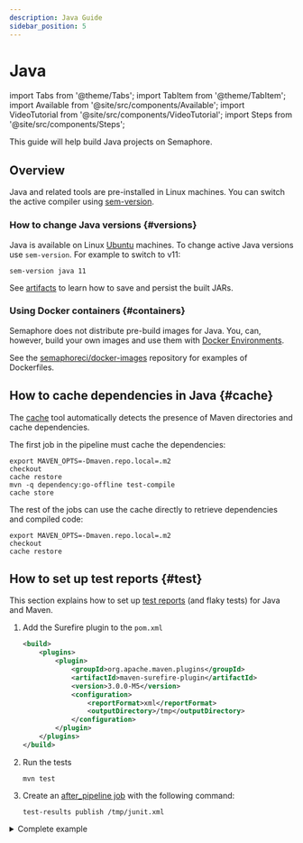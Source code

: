 ```yaml
---
description: Java Guide
sidebar_position: 5
---
```


# Java

import Tabs from '@theme/Tabs';
import TabItem from '@theme/TabItem';
import Available from '@site/src/components/Available';
import VideoTutorial from '@site/src/components/VideoTutorial';
import Steps from '@site/src/components/Steps';


This guide will help build Java projects on Semaphore.

## Overview

Java and related tools are pre-installed in Linux machines. You can switch the active compiler using [sem-version](../../reference/toolbox#sem-version).

### How to change Java versions {#versions}


Java is available on Linux [Ubuntu](../../reference/os-ubuntu) machines. To change active Java versions use `sem-version`. For example to switch to v11:

```shell
sem-version java 11
```

See [artifacts](../artifacts) to learn how to save and persist the built JARs.

### Using Docker containers {#containers}

Semaphore does not distribute pre-build images for Java. You, can, however, build your own images and use them with [Docker Environments](../../using-semaphore/pipelines#docker-environments).

See the [semaphoreci/docker-images](https://github.com/semaphoreci/docker-images) repository for examples of Dockerfiles.

## How to cache dependencies in Java {#cache}

The [cache](../../reference/toolbox#cache) tool automatically detects the presence of Maven directories and cache dependencies.

The first job in the pipeline must cache the dependencies:

```shell
export MAVEN_OPTS=-Dmaven.repo.local=.m2
checkout
cache restore
mvn -q dependency:go-offline test-compile
cache store
```

The rest of the jobs can use the cache directly to retrieve dependencies and compiled code:

```shell
export MAVEN_OPTS=-Dmaven.repo.local=.m2
checkout
cache restore
```

## How to set up test reports {#test}

This section explains how to set up [test reports](../../using-semaphore/tests/test-reports) (and flaky tests) for Java and Maven.

<Steps>

1. Add the Surefire plugin to the `pom.xml`

    ```xml
    <build>
        <plugins>
            <plugin>
                <groupId>org.apache.maven.plugins</groupId>
                <artifactId>maven-surefire-plugin</artifactId>
                <version>3.0.0-M5</version>
                <configuration>
                    <reportFormat>xml</reportFormat>
                    <outputDirectory>/tmp</outputDirectory>
                </configuration>
            </plugin>
        </plugins>
    </build>
    ```

2. Run the tests

    ```shell
    mvn test
    ```

3. Create an [after_pipeline job](../../using-semaphore/pipelines#after-pipeline-job) with the following command:

    ```shell
    test-results publish /tmp/junit.xml
    ```

</Steps>

<details>
<summary>Complete example</summary>
<div>

```yaml
version: v1.0
name: Java & Maven Example
agent:
  machine:
    type: e1-standard-2
    os_image: ubuntu2004

blocks:
  - name: Setup
    task:
      env_vars:
        # Set maven to use a local directory. This is required for
        # the cache util. It must be set in all blocks.
        - name: MAVEN_OPTS
          value: "-Dmaven.repo.local=.m2"
      jobs:
        - name: Dependencies
          commands:
            - checkout
            - cache restore
            # Download all JARs possible and compile as much as possible
            # Use -q to reduce output spam
            - mvn -q dependency:go-offline test-compile
            - cache store
  - name: Tests
    task:
      env_vars:
        - name: MAVEN_OPTS
          value: "-Dmaven.repo.local=.m2"
      prologue:
        commands:
          - checkout
          - cache restore
      jobs:
        - name: Everything
          commands:
            - mvn test
            - mvn -q package
    epilogue:
      always:
        commands:
          - test-results publish /tmp/junit.xml
```

</div>
</details>
